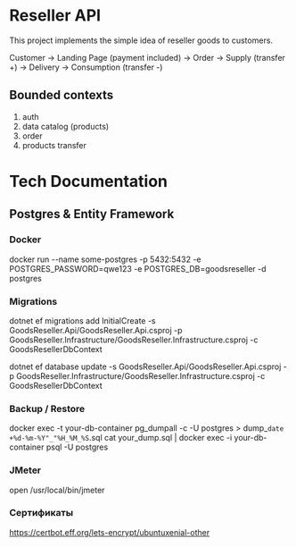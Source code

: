 # Reseller API

This project implements the simple idea of reseller goods to customers.

Customer -> Landing Page (payment included) -> Order -> Supply (transfer +) -> Delivery -> Consumption (transfer -)

## Bounded contexts

1. auth
1. data catalog (products)
1. order
1. products transfer

# Tech Documentation

## Postgres & Entity Framework

### Docker
docker run --name some-postgres -p 5432:5432 -e POSTGRES_PASSWORD=qwe123 -e POSTGRES_DB=goodsreseller -d postgres

### Migrations
dotnet ef migrations add InitialCreate -s GoodsReseller.Api/GoodsReseller.Api.csproj -p  GoodsReseller.Infrastructure/GoodsReseller.Infrastructure.csproj -c GoodsResellerDbContext

dotnet ef database update -s GoodsReseller.Api/GoodsReseller.Api.csproj -p  GoodsReseller.Infrastructure/GoodsReseller.Infrastructure.csproj -c GoodsResellerDbContext

### Backup / Restore
docker exec -t your-db-container pg_dumpall -c -U postgres > dump_`date +%d-%m-%Y"_"%H_%M_%S`.sql
cat your_dump.sql | docker exec -i your-db-container psql -U postgres

### JMeter
open /usr/local/bin/jmeter

### Сертификаты
https://certbot.eff.org/lets-encrypt/ubuntuxenial-other